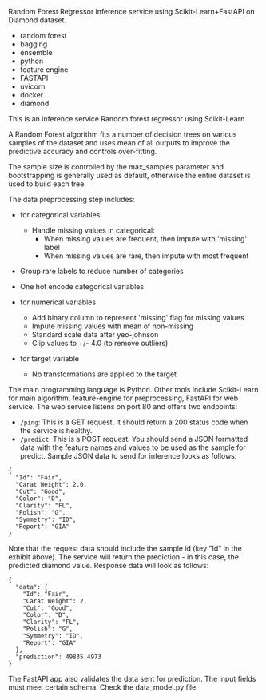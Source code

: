 Random Forest Regressor inference service using Scikit-Learn+FastAPI on Diamond dataset.

- random forest
- bagging
- ensemble
- python
- feature engine
- FASTAPI
- uvicorn
- docker
- diamond

This is an inference service Random forest regressor using Scikit-Learn.

A Random Forest algorithm fits a number of decision trees on various samples of the dataset and uses mean of all outputs to improve the predictive accuracy and controls over-fitting.

The sample size is controlled by the max_samples parameter and bootstrapping is generally used as default, otherwise the entire dataset is used to build each tree.

The data preprocessing step includes:

- for categorical variables
  - Handle missing values in categorical:
    - When missing values are frequent, then impute with 'missing' label
    - When missing values are rare, then impute with most frequent
- Group rare labels to reduce number of categories
- One hot encode categorical variables

- for numerical variables

  - Add binary column to represent 'missing' flag for missing values
  - Impute missing values with mean of non-missing
  - Standard scale data after yeo-johnson
  - Clip values to +/- 4.0 (to remove outliers)

- for target variable
  - No transformations are applied to the target

The main programming language is Python. Other tools include Scikit-Learn for main algorithm, feature-engine for preprocessing, FastAPI for web service. The web service listens on port 80 and offers two endpoints:

- `/ping`: This is a GET request. It should return a 200 status code when the service is healthy.
- `/predict`: This is a POST request. You should send a JSON formatted data with the feature names and values to be used as the sample for predict. Sample JSON data to send for inference looks as follows:

```
{
  "Id": "Fair",
  "Carat Weight": 2.0,
  "Cut": "Good",
  "Color": "D",
  "Clarity": "FL",
  "Polish": "G",
  "Symmetry": "ID",
  "Report": "GIA"
}
```

Note that the request data should include the sample id (key "Id" in the exhibit above). The service will return the prediction - in this case, the predicted diamond value. Response data will look as follows:

```
{
  "data": {
    "Id": "Fair",
    "Carat Weight": 2,
    "Cut": "Good",
    "Color": "D",
    "Clarity": "FL",
    "Polish": "G",
    "Symmetry": "ID",
    "Report": "GIA"
  },
  "prediction": 49835.4973
}
```

The FastAPI app also validates the data sent for prediction. The input fields must meet certain schema. Check the data_model.py file.
